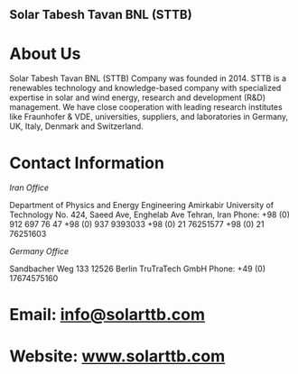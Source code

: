 ## Solar Tabesh Tavan BNL (STTB) 

# About Us

Solar Tabesh Tavan BNL (STTB) Company was founded in 2014. STTB is a renewables technology and knowledge-based company with specialized expertise in solar and wind energy, research and development (R&D) management.
We have close cooperation with leading research institutes like Fraunhofer & VDE, universities, suppliers, and laboratories in Germany, UK, Italy, Denmark and Switzerland.

# Contact Information

*Iran Office*

Department of Physics and Energy Engineering
Amirkabir University of Technology
No. 424, Saeed Ave, Enghelab Ave
Tehran, Iran
Phone:
+98 (0) 912 697 76 47
+98 (0) 937 9393033
+98 (0) 21 76251577
+98 (0) 21 76251603

*Germany Office*

Sandbacher Weg 133
12526 Berlin
TruTraTech GmbH
Phone:
+49 (0) 17674575160

# Email: info@solarttb.com
# Website: www.solarttb.com
